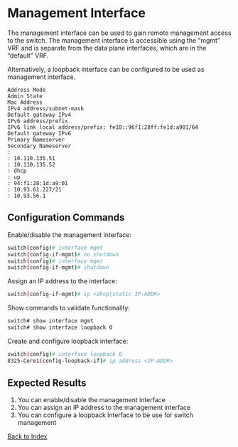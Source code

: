 
# Management Interface 

The management interface can be used to gain remote management access to the switch. The management interface is accessible using the “mgmt” VRF and is separate from the data plane interfaces, which are in the “default” VRF. 

Alternatively, a loopback interface can be configured to be used as management interface.

```
Address Mode
Admin State
Mac Address
IPv4 address/subnet-mask
Default gateway IPv4
IPv6 address/prefix
IPv6 link local address/prefix: fe10::96f1:28ff:fe1d:a901/64
Default gateway IPv6
Primary Nameserver
Secondary Nameserver
:
: 10.110.135.51
: 10.110.135.52
: dhcp
: up
: 94:f1:28:1d:a9:01
: 10.93.61.227/21
: 10.93.56.1
```

## Configuration Commands

Enable/disable the management interface: 

```bash
switch(config)# interface mgmt 
switch(config-if-mgmt)# no shutdown
switch(config)# interface mgmt 
switch(config-if-mgmt)# shutdown
```

Assign an IP address to the interface:

```bash
switch(config-if-mgmt)# ip <dhcp|static IP-ADDR> 
```

Show commands to validate functionality: 

```bash
switch# show interface mgmt
switch# show interface loopback 0
```

Create and configure loopback interface: 

```bash
switch(config)# interface loopback 0 
8325-Core1(config-loopback-if)# ip address <IP-ADDR> 
```

## Expected Results 

1. You can enable/disable the management interface
2. You can assign an IP address to the management interface
3. You can configure a loopback interface to be use for switch management

[Back to Index](../index.md)